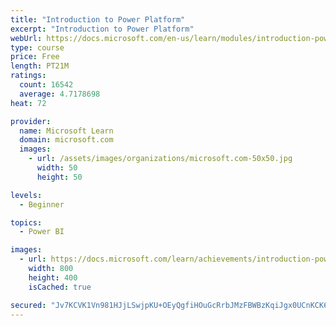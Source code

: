 ```yaml
---
title: "Introduction to Power Platform"
excerpt: "Introduction to Power Platform"
webUrl: https://docs.microsoft.com/en-us/learn/modules/introduction-power-platform/
type: course
price: Free
length: PT21M
ratings:
  count: 16542
  average: 4.7178698
heat: 72

provider:
  name: Microsoft Learn
  domain: microsoft.com
  images:
    - url: /assets/images/organizations/microsoft.com-50x50.jpg
      width: 50
      height: 50

levels:
  - Beginner

topics:
  - Power BI

images:
  - url: https://docs.microsoft.com/learn/achievements/introduction-power-platform-social.png
    width: 800
    height: 400
    isCached: true

secured: "Jv7KCVK1Vn981HJjLSwjpKU+OEyQgfiHOuGcRrbJMzFBWBzKqiJgx0UCnKCK6XsA+x3T5fnGnmYr6bKEsJmLTlYsvap202x/SAGdLAdmavszLowjslDYV4XSZUi8BSyZw0ZWMAN2k/OdPoEXjwPbH/yxdEduOKQ5anIwWzj3lmPXWUiNZ7N7SzlHgau2skkLlUNyFxAGfcNKfhB4sh1sgJWGie8UJrqYQjqA3Joj3O4arD9WiuVTEwMa5/M24gigU0doPKMjcKEw9iJe1ebU6DunlaIQiPw+lDTTvJIkJ7bB8cYbjom20Jzam9wXOhm4+lSBY8vdNF2+cYsdSf1xsUOqLBjjAcwsKRPCPRm7DFtHl9JoXRTGjOZjDKFuhzYpf1JbNN6YZ0hMpVVIDzZwOHsISx9KSzgA5B2r+idM/oXu3UblOv/JVJnSfOASivTF;33HOmt7/UZecmwZShO/BAA=="
---
```


